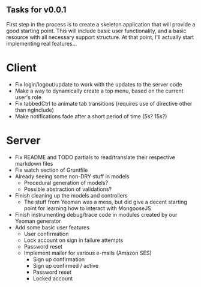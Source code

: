 Tasks for v0.0.1
----------------
First step in the process is to create a skeleton application that will provide
a good starting point.  This will include basic user functionality, and a basic
resource with all necessary support structure.  At that point, I'll actually
start implementing real features...

Client
======
* Fix login/logout/update to work with the updates to the server code
* Make a way to dynamically create a top menu, based on the current user's role
* Fix tabbedCtrl to animate tab transitions (requires use of directive other
  than ngInclude)
* Make notifications fade after a short period of time (5s? 15s?)

Server
======
* Fix README and TODO partials to read/translate their respective markdown
  files
* Fix watch section of Gruntfile
* Already seeing some non-DRY stuff in models
  * Procedural generation of models?
  * Possible abstraction of validations?
* Finish cleaning up the models and controllers
  * The stuff from Yeoman was a mess, but did give a decent starting point for
    learning how to interact with MongooseJS
* Finish instrumenting debug/trace code in modules created by our Yeoman
  generator
* Add some basic user features
  * User confirmation
  * Lock account on sign in failure attempts
  * Password reset
  * Implement mailer for various e-mails (Amazon SES)
    * Sign up confirmation
    * Sign up confirmed / active
    * Password reset
    * Locked account
